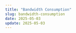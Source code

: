 ```yaml
---
title: "Bandwidth Consumption"
slug: bandwidth-consumption
date: 2025-05-03
update: 2025-05-03
---
```


